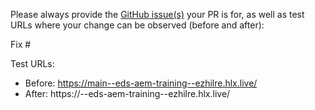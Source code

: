 Please always provide the [GitHub issue(s)](../issues) your PR is for, as well as test URLs where your change can be observed (before and after):

Fix #<gh-issue-id>

Test URLs:
- Before: https://main--eds-aem-training--ezhilre.hlx.live/
- After: https://<branch>--eds-aem-training--ezhilre.hlx.live/
